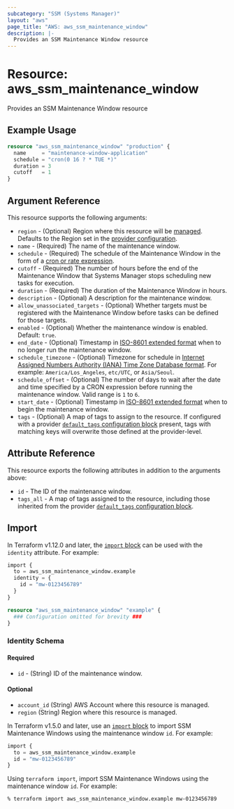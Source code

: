 ```yaml
---
subcategory: "SSM (Systems Manager)"
layout: "aws"
page_title: "AWS: aws_ssm_maintenance_window"
description: |-
  Provides an SSM Maintenance Window resource
---
```


# Resource: aws_ssm_maintenance_window

Provides an SSM Maintenance Window resource

## Example Usage

```terraform
resource "aws_ssm_maintenance_window" "production" {
  name     = "maintenance-window-application"
  schedule = "cron(0 16 ? * TUE *)"
  duration = 3
  cutoff   = 1
}
```

## Argument Reference

This resource supports the following arguments:

* `region` - (Optional) Region where this resource will be [managed](https://docs.aws.amazon.com/general/latest/gr/rande.html#regional-endpoints). Defaults to the Region set in the [provider configuration](https://registry.terraform.io/providers/hashicorp/aws/latest/docs#aws-configuration-reference).
* `name` - (Required) The name of the maintenance window.
* `schedule` - (Required) The schedule of the Maintenance Window in the form of a [cron or rate expression](https://docs.aws.amazon.com/systems-manager/latest/userguide/reference-cron-and-rate-expressions.html).
* `cutoff` - (Required) The number of hours before the end of the Maintenance Window that Systems Manager stops scheduling new tasks for execution.
* `duration` - (Required) The duration of the Maintenance Window in hours.
* `description` - (Optional) A description for the maintenance window.
* `allow_unassociated_targets` - (Optional) Whether targets must be registered with the Maintenance Window before tasks can be defined for those targets.
* `enabled` - (Optional) Whether the maintenance window is enabled. Default: `true`.
* `end_date` - (Optional) Timestamp in [ISO-8601 extended format](https://www.iso.org/iso-8601-date-and-time-format.html) when to no longer run the maintenance window.
* `schedule_timezone` - (Optional) Timezone for schedule in [Internet Assigned Numbers Authority (IANA) Time Zone Database format](https://www.iana.org/time-zones). For example: `America/Los_Angeles`, `etc/UTC`, or `Asia/Seoul`.
* `schedule_offset` - (Optional) The number of days to wait after the date and time specified by a CRON expression before running the maintenance window. Valid range is `1` to `6`.
* `start_date` - (Optional) Timestamp in [ISO-8601 extended format](https://www.iso.org/iso-8601-date-and-time-format.html) when to begin the maintenance window.
* `tags` - (Optional) A map of tags to assign to the resource. If configured with a provider [`default_tags` configuration block](https://registry.terraform.io/providers/hashicorp/aws/latest/docs#default_tags-configuration-block) present, tags with matching keys will overwrite those defined at the provider-level.

## Attribute Reference

This resource exports the following attributes in addition to the arguments above:

* `id` - The ID of the maintenance window.
* `tags_all` - A map of tags assigned to the resource, including those inherited from the provider [`default_tags` configuration block](https://registry.terraform.io/providers/hashicorp/aws/latest/docs#default_tags-configuration-block).

## Import

In Terraform v1.12.0 and later, the [`import` block](https://developer.hashicorp.com/terraform/language/import) can be used with the `identity` attribute. For example:

```terraform
import {
  to = aws_ssm_maintenance_window.example
  identity = {
    id = "mw-0123456789"
  }
}

resource "aws_ssm_maintenance_window" "example" {
  ### Configuration omitted for brevity ###
}
```

### Identity Schema

#### Required

* `id` - (String) ID of the maintenance window.

#### Optional

- `account_id` (String) AWS Account where this resource is managed.
- `region` (String) Region where this resource is managed.

In Terraform v1.5.0 and later, use an [`import` block](https://developer.hashicorp.com/terraform/language/import) to import SSM  Maintenance Windows using the maintenance window `id`. For example:

```terraform
import {
  to = aws_ssm_maintenance_window.example
  id = "mw-0123456789"
}
```

Using `terraform import`, import SSM  Maintenance Windows using the maintenance window `id`. For example:

```console
% terraform import aws_ssm_maintenance_window.example mw-0123456789
```
